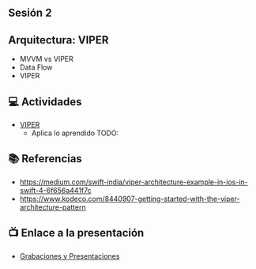 Sesión 2
-

## Arquitectura: VIPER
- MVVM vs VIPER
- Data Flow
- VIPER

## 💻 Actividades
- [VIPER](https://leetcode.com/playground/)
    - Aplica lo aprendido TODO:

## 📚 Referencias
- https://medium.com/swift-india/viper-architecture-example-in-ios-in-swift-4-6f656a441f7c
- https://www.kodeco.com/8440907-getting-started-with-the-viper-architecture-pattern

## 📺 Enlace a la presentación 
- [Grabaciones y Presentaciones](/Grabaciones_y_Presentaciones.md)
